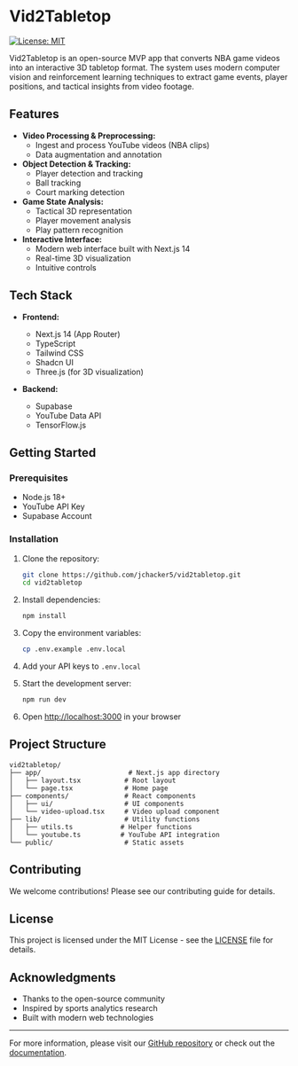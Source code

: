 # Vid2Tabletop

[![License: MIT](https://img.shields.io/badge/License-MIT-yellow.svg)](https://opensource.org/licenses/MIT)

Vid2Tabletop is an open-source MVP app that converts NBA game videos into an interactive 3D tabletop format. The system uses modern computer vision and reinforcement learning techniques to extract game events, player positions, and tactical insights from video footage.

## Features

- **Video Processing & Preprocessing:**
  - Ingest and process YouTube videos (NBA clips)
  - Data augmentation and annotation
- **Object Detection & Tracking:**
  - Player detection and tracking
  - Ball tracking
  - Court marking detection
- **Game State Analysis:**
  - Tactical 3D representation
  - Player movement analysis
  - Play pattern recognition
- **Interactive Interface:**
  - Modern web interface built with Next.js 14
  - Real-time 3D visualization
  - Intuitive controls

## Tech Stack

- **Frontend:**

  - Next.js 14 (App Router)
  - TypeScript
  - Tailwind CSS
  - Shadcn UI
  - Three.js (for 3D visualization)

- **Backend:**
  - Supabase
  - YouTube Data API
  - TensorFlow.js

## Getting Started

### Prerequisites

- Node.js 18+
- YouTube API Key
- Supabase Account

### Installation

1. Clone the repository:

   ```bash
   git clone https://github.com/jchacker5/vid2tabletop.git
   cd vid2tabletop
   ```

2. Install dependencies:

   ```bash
   npm install
   ```

3. Copy the environment variables:

   ```bash
   cp .env.example .env.local
   ```

4. Add your API keys to `.env.local`

5. Start the development server:

   ```bash
   npm run dev
   ```

6. Open [http://localhost:3000](http://localhost:3000) in your browser

## Project Structure

```
vid2tabletop/
├── app/                      # Next.js app directory
│   ├── layout.tsx           # Root layout
│   └── page.tsx             # Home page
├── components/              # React components
│   ├── ui/                  # UI components
│   └── video-upload.tsx     # Video upload component
├── lib/                     # Utility functions
│   ├── utils.ts            # Helper functions
│   └── youtube.ts          # YouTube API integration
└── public/                  # Static assets
```

## Contributing

We welcome contributions! Please see our contributing guide for details.

## License

This project is licensed under the MIT License - see the [LICENSE](LICENSE) file for details.

## Acknowledgments

- Thanks to the open-source community
- Inspired by sports analytics research
- Built with modern web technologies

---

For more information, please visit our [GitHub repository](https://github.com/jchacker5/vid2tabletop) or check out the [documentation](docs/README.md).
